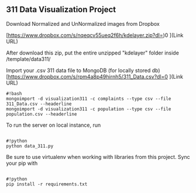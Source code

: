 ## 311 Data Visualization Project ##

Download Normalized and UnNormalized images from Dropbox 

[https://www.dropbox.com/s/nqeqcv55ueq2f6h/kdelayer.zip?dl=)0
](Link URL)

After download this zip, put the entire unzipped "kdelayer" folder inside /template/data311/


Import your .csv 311 data file to MongoDB (for locally stored db)
[https://www.dropbox.com/s/rpm4a8p49hirnh5/311_Data.csv?dl=0
](Link URL)

```
#!bash
mongoimport -d visualization311 -c complaints --type csv --file 311_Data.csv --headerline
mongoimport -d visualization311 -c population --type csv --file population.csv --headerline

```

To run the server on local instance, run
```

#!python
python data_311.py

```

Be sure to use virtualenv when working with libraries from this project. Sync your pip with
```

#!python
pip install -r requirements.txt

```